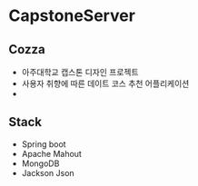 # CapstoneServer


## Cozza
* 아주대학교 캡스톤 디자인 프로젝트 
* 사용자 취향에 따른 데이트 코스 추천 어플리케이션 
* 


## Stack 
* Spring boot
* Apache Mahout
* MongoDB
* Jackson Json

